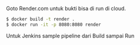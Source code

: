 

Goto Render.com untuk bukti bisa di run di cloud.

```sh
$ docker build -t render .
$ docker run -it -p 8080:8080 render
```

Untuk Jenkins sample pipeline dari Build sampai Run
